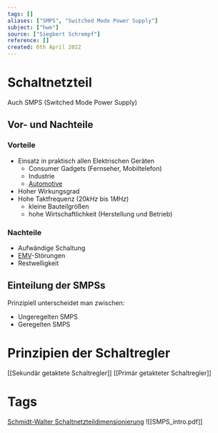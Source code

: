 ```yaml
---
tags: []
aliases: ["SMPS", "Switched Mode Power Supply"]
subject: ["hwe"]
source: ["Siegbert Schrempf"]
reference: []
created: 6th April 2022
---
```


# Schaltnetzteil
Auch SMPS (Switched Mode Power Supply)

## Vor- und Nachteile
### Vorteile
- Einsatz in praktisch allen Elektrischen Geräten
	- Consumer Gadgets (Fernseher, Mobiltelefon)
	- Industrie
	- [Automotive](https://en.wikipedia.org/wiki/Automotive_industry)
- Hoher Wirkungsgrad
- Hohe Taktfrequenz ($20kHz$ bis $1MHz$)
	- kleine Bauteilgrößen
	- hohe Wirtschaftlichkeit (Herstellung und Betrieb)
### Nachteile
- Aufwändige Schaltung
- [EMV](https://de.wikipedia.org/wiki/Elektromagnetische_Vertr%C3%A4glichkeit)-Störungen
- Restwelligkeit
## Einteilung der SMPSs
Prinzipiell unterscheidet man zwischen:
- Ungeregelten SMPS
- Geregelten SMPS

# Prinzipien der Schaltregler
[[Sekundär getaktete Schaltregler]]
[[Primär getakteter Schaltregler]]
# Tags
[Schmidt-Walter Schaltnetzteildimensionierung](http://schmidt-walter-schaltnetzteile.de/smps/smps.html)
![[SMPS_intro.pdf]]